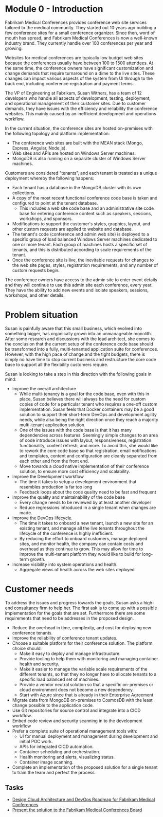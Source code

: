 # Module 0 - Introduction

Fabrikam Medical Conferences provides conference web site services tailored to the medical community. They started out 10 years ago building a few conference sites for a small conference organizer. Since then, word of mouth has spread, and Fabrikam Medical Conferences is now a well-known industry brand. They currently handle over 100 conferences per year and growing.

Websites for medical conferences are typically low budget web sites because the conferences usually have between 100 to 1500 attendees. At the same time, the conference owners have significant customization and change demands that require turnaround on a dime to the live sites. These changes can impact various aspects of the system from UI through to the back end, including conference registration and payment terms.

The VP of Engineering at Fabrikam, Susan Withers, has a team of 12 developers who handle all aspects of development, testing, deployment, and operational management of their customer sites. Due to customer demands, they have issues with the efficiency and reliability the conference websites. This mainly caused by an inefficient development and operations workflow.

In the current situation, the conference sites are hosted on-premises with the following topology and platform implementation:
* The conference web sites are built with the MEAN stack (Mongo, Express, Angular, Node.js).
* Web sites and APIs are hosted on Windows Server machines.
* MongoDB is also running on a separate cluster of Windows Server machines.

Customers are considered "tenants", and each tenant is treated as a unique deployment whereby the following happens:
* Each tenant has a database in the MongoDB cluster with its own collections.
* A copy of the most recent functional conference code base is taken and configured to point at the tenant database.
  * This includes a web site code base and an administrative site code base for entering conference content such as speakers, sessions, workshops, and sponsors.
* Modifications to support the customer's styles, graphics, layout, and other custom requests are applied to website and database.
* The tenant's code (conference and admin web site) is deployed to a specific group of load balanced Windows Server machines dedicated to one or more tenant. Each group of machines hosts a specific set of tenants, and this is distributed according to scale requirements of the tenant.
* Once the conference site is live, the inevitable requests for changes to the web site pages, styles, registration requirements, and any number of custom requests begin.

The conference owners have access to the admin site to enter event details and they will continue to use this admin site each conference, every year. They have the ability to add new events and isolate speakers, sessions, workshops, and other details.

# Problem situation
Susan is painfully aware that this small business, which evolved into something bigger, has organically grown into an unmanageable monolith. After some research and discussions with the lead architect, she comes to the conclusion that the current setup of the conference code base should be transformed into a fully, multi-tenanted application suite for conferences. However, with the high pace of change and the tight budgets, there is simply no have time to stop current business and restructure the core code base to support all the flexibility customers require. 

Susan is looking to take a step in this direction with the following goals in mind:
* Improve the overall architecture
    * While multi-tenancy is a goal for the code base, even with this in place, Susan believes there will always be the need for custom copies of code for a particular tenant who requires a one-off custom implementation. Susan feels that Docker containers may be a good solution to support their short-term DevOps and development agility needs, while also being the right direction once they reach a majority multi-tenant application solution.
    * One of the issues with the code base is that it has many dependencies across features. Seemingly simple changes to an area of code introduce issues with layout, responsiveness, registration functionality, content refresh, and more. To avoid this, she would like to rework the core code base so that registration, email notifications and templates, content and configuration are cleanly separated from each other and from the front end.
    * Move towards a cloud native implementation of their conference solution, to ensure more cost efficiency and scalability. 
* Improve the Development workflow
    * The time it takes to setup a development environment that resembles production is far too long
    * Feedback loops about the code quality need to be fast and frequent
* Improve the quality and maintainability of the code base
    * Every change needs to be reviewed by at least another developer
    * Reduce regressions introduced in a single tenant when changes are made.
* Improve the DevOps lifecycle.
    * The time it takes to onboard a new tenant, launch a new site for an existing tenant, and manage all the live tenants throughout the lifecycle of the conference is highly inefficient.
    * By reducing the effort to onboard customers, manage deployed sites, and monitor health, the company can contain costs and overhead as they continue to grow. This may allow for time to improve the multi-tenant platform they would like to build for long-term growth.
* Increase visibility into system operations and health.
    * Aggregate views of health across the web sites deployed

# Customer needs
To address the issues and progress towards the goals, Susan asks a high-end consultancy firm to help her. The first ask is to come up with a possible implementation for the goals that are set. Furthermore there are some requirements that need to be addresses in the proposed design.

* Reduce the overhead in time, complexity, and cost for deploying new conference tenants.
* Improve the reliability of conference tenant updates.
* Choose a suitable platform for their conference solution. The platform choice should:
    * Make it easy to deploy and manage infrastructure.
    * Provide tooling to help them with monitoring and managing container health and security.
    * Make it easier to manage the variable scale requirements of the different tenants, so that they no longer have to allocate tenants to a specific load balanced set of machines.
    * Provide a vendor neutral solution so that a specific on-premises or cloud environment does not become a new dependency.
    * Start with Azure since that is already in their Enterprise Agreement
* Migrate data from MongoDB on-premises to CosmosDB with the least change possible to the application code.
* Use Git repositories for source control and integrate into a CICD workflow.
* Embed code review and security scanning in to the development workflow
* Prefer a complete suite of operational management tools with:
    * UI for manual deployment and management during development and initial POC work.
    * APIs for integrated CICD automation.
    * Container scheduling and orchestration.
    * Health monitoring and alerts, visualizing status.
    * Container image scanning.
* Complete an implementation of the proposed solution for a single tenant to train the team and perfect the process.

## Tasks
* [Design Cloud Architecture and DevOps Roadmap for Fabrikam Medical Conferences](Tasks/INTRO-T001.md)
* [Present the solution to the Fabrikam Medical Conferences Board](Tasks/INTRO-T002.md)
